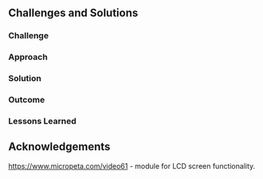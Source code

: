 ## Challenges and Solutions

### Challenge


### Approach


### Solution


### Outcome


### Lessons Learned


## Acknowledgements
https://www.micropeta.com/video61 - module for LCD screen functionality.
